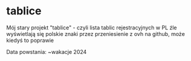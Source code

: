 # tablice
Mój stary projekt "tablice" - czyli lista tablic rejestracyjnych w PL
źle wyświetlają się polskie znaki przez przeniesienie z ovh na github, może kiedyś to poprawie

Data powstania: ~wakacje 2024
